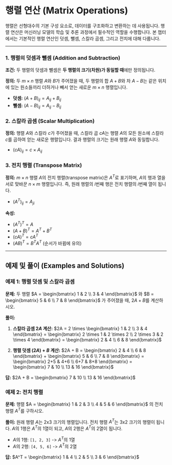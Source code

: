 # 행렬 연산 (Matrix Operations)

행렬은 선형대수의 기본 구성 요소로, 데이터를 구조화하고 변환하는 데 사용됩니다. 행렬 연산은 머신러닝 모델의 학습 및 추론 과정에서 필수적인 역할을 수행합니다. 본 챕터에서는 기본적인 행렬 연산인 덧셈, 뺄셈, 스칼라 곱셈, 그리고 전치에 대해 다룹니다.

---

### 1. 행렬의 덧셈과 뺄셈 (Addition and Subtraction)

**조건:** 두 행렬의 덧셈과 뺄셈은 **두 행렬의 크기(차원)가 동일할 때**에만 정의됩니다.

**정의:** 두 $`m \times n`$ 행렬 $`A`$와 $`B`$가 주어졌을 때, 두 행렬의 합 $`A+B`$와 차 $`A-B`$는 같은 위치에 있는 원소들끼리 더하거나 빼서 얻는 새로운 $`m \times n`$ 행렬입니다.

- **덧셈:** $`(A+B)_{ij} = A_{ij} + B_{ij}`$
- **뺄셈:** $`(A-B)_{ij} = A_{ij} - B_{ij}`$

### 2. 스칼라 곱셈 (Scalar Multiplication)

**정의:** 행렬 $`A`$와 스칼라 $`c`$가 주어졌을 때, 스칼라 곱 $`cA`$는 행렬 $`A`$의 모든 원소에 스칼라 $`c`$를 곱하여 얻는 새로운 행렬입니다. 결과 행렬의 크기는 원래 행렬 $`A`$와 동일합니다.

- $`(cA)_{ij} = c \times A_{ij}`$

### 3. 전치 행렬 (Transpose Matrix)

**정의:** $`m \times n`$ 행렬 $`A`$의 전치 행렬(transpose matrix)은 $`A^T`$로 표기하며, $`A`$의 행과 열을 서로 맞바꾼 $`n \times m`$ 행렬입니다. 즉, 원래 행렬의 $`i`$번째 행은 전치 행렬의 $`i`$번째 열이 됩니다.

- $`(A^T)_{ij} = A_{ji}`$

**속성:**
- $`(A^T)^T = A`$
- $`(A+B)^T = A^T + B^T`$
- $`(cA)^T = cA^T`$
- $`(AB)^T = B^T A^T`$ (순서가 바뀜에 유의)

---

## 예제 및 풀이 (Examples and Solutions)

### 예제 1: 행렬 덧셈 및 스칼라 곱셈

**문제:** 두 행렬 $`A = \begin{bmatrix} 1 & 2 \\ 3 & 4 \end{bmatrix}`$ 와 $`B = \begin{bmatrix} 5 & 6 \\ 7 & 8 \end{bmatrix}`$ 가 주어졌을 때, $`2A + B`$를 계산하시오.

**풀이:**

1.  **스칼라 곱셈 $`2A`$ 계산:**
    $`2A = 2 \times \begin{bmatrix} 1 & 2 \\ 3 & 4 \end{bmatrix} = \begin{bmatrix} 2 \times 1 & 2 \times 2 \\ 2 \times 3 & 2 \times 4 \end{bmatrix} = \begin{bmatrix} 2 & 4 \\ 6 & 8 \end{bmatrix}`$

2.  **행렬 덧셈 $`(2A) + B`$ 계산:**
    $`2A + B = \begin{bmatrix} 2 & 4 \\ 6 & 8 \end{bmatrix} + \begin{bmatrix} 5 & 6 \\ 7 & 8 \end{bmatrix} = \begin{bmatrix} 2+5 & 4+6 \\ 6+7 & 8+8 \end{bmatrix} = \begin{bmatrix} 7 & 10 \\ 13 & 16 \end{bmatrix}`$

**답:** $`2A + B = \begin{bmatrix} 7 & 10 \\ 13 & 16 \end{bmatrix}`$

### 예제 2: 전치 행렬

**문제:** 행렬 $`A = \begin{bmatrix} 1 & 2 & 3 \\ 4 & 5 & 6 \end{bmatrix}`$ 의 전치 행렬 $`A^T`$를 구하시오.

**풀이:**
원래 행렬 $`A`$는 2x3 크기의 행렬입니다. 전치 행렬 $`A^T`$는 3x2 크기의 행렬이 됩니다. $`A`$의 1행은 $`A^T`$의 1열이 되고, $`A`$의 2행은 $`A^T`$의 2열이 됩니다.

- $`A`$의 1행: `[1, 2, 3]` -> $`A^T`$의 1열
- $`A`$의 2행: `[4, 5, 6]` -> $`A^T`$의 2열

**답:** $`A^T = \begin{bmatrix} 1 & 4 \\ 2 & 5 \\ 3 & 6 \end{bmatrix}`$
